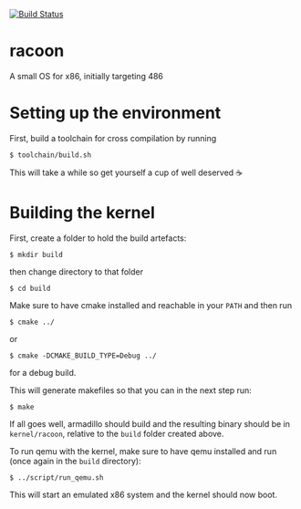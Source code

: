 [![Build Status](https://travis-ci.org/abbec/racoon.svg?branch=master)](https://travis-ci.org/abbec/racoon)

# racoon
A small OS for x86, initially targeting 486

# Setting up the environment
First, build a toolchain for cross compilation by running

	$ toolchain/build.sh
	
This will take a while so get yourself a cup of well deserved :coffee:

# Building the kernel
First, create a folder to hold the build artefacts:

	$ mkdir build

then change directory to that folder

	$ cd build

Make sure to have cmake installed and reachable in your
`PATH` and then run

	$ cmake ../

or

	$ cmake -DCMAKE_BUILD_TYPE=Debug ../

for a debug build.

This will generate makefiles so that you can in the next step run:

	$ make

If all goes well, armadillo should build and the resulting binary
should be in `kernel/racoon`, relative to the `build` folder
created above.

To run qemu with the kernel, make sure to have qemu
installed and run (once again in the `build` directory):

	$ ../script/run_qemu.sh

This will start an emulated x86 system and the kernel should now
boot.
